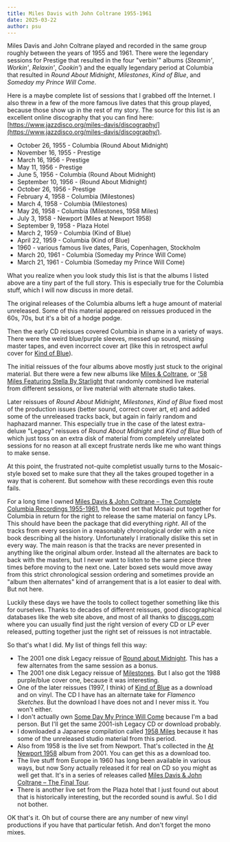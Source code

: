```yaml
---
title: Miles Davis with John Coltrane 1955-1961
date: 2025-03-22
author: psu
---
```


Miles Davis and John Coltrane played and recorded in the same group roughly between the
years of 1955 and 1961. There were the legendary sessions for Prestige that resulted in
the four "verbin'" albums (_Steamin'_, _Workin'_, _Relaxin'_, _Cookin'_) and the equally
legendary period at Columbia that resulted in _Round About Midnight_, _Milestones_, _Kind
of Blue_, and _Someday my Prince Will Come_.

Here is a maybe complete list of sessions that I grabbed off the Internet. I also threw in
a few of the more famous live dates that this group played, because those show up in the
rest of my story. The source for this list is an excellent online discography that you can
find here:
[https://www.jazzdisco.org/miles-davis/discography/](https://www.jazzdisco.org/miles-davis/discography/).

- October 26, 1955 - Columbia (Round About Midnight)
- November 16, 1955 - Prestige
- March 16, 1956 - Prestige
- May 11, 1956 - Prestige
- June 5, 1956 - Columbia (Round About Midnight)
- September 10, 1956 - (Round About Midnight)
- October 26, 1956 - Prestige
- February 4, 1958 - Columbia (Milestones)
- March 4, 1958 - Columbia (Milestones)
- May 26, 1958 - Columbia (Milestones, 1958 Miles)
- July 3, 1958 - Newport (Miles at Newport 1958)
- September 9, 1958 - Plaza Hotel
- March 2, 1959 - Columbia (Kind of Blue)
- April 22, 1959 - Columbia (Kind of Blue)
- 1960 - various famous live dates, Paris, Copenhagen, Stockholm
- March 20, 1961 - Columbia (Someday my Prince Will Come)
- March 21, 1961 - Columbia (Someday my Prince Will Come)

What you realize when you look study this list is that the albums I listed above are a
tiny part of the full story. This is especially true for the Columbia stuff, which I will
now discuss in more detail.

The original releases of the Columbia albums left a huge amount of material unreleased.
Some of this material appeared on reissues produced in the 60s, 70s, but it's a bit of a
hodge podge. 

Then the early CD reissues covered Columbia in shame in a variety of
ways. There were the weird blue/purple sleeves, messed up sound, missing master tapes,
and even incorrect cover art (like this in retrospect awful cover for [Kind of
Blue](https://www.discogs.com/release/400039-Miles-Davis-Kind-Of-Blue)).

The initial reissues of the four albums above mostly just stuck to the original material.
But there were a few new albums like [Miles &
Coltrane](https://www.discogs.com/master/65072-Miles-Davis-And-John-Coltrane-Miles-Coltrane),
or ['58 Miles Featuring Stella By Starlight](https://www.discogs.com/release/495913-Miles-Davis-Featuring-John-Coltrane-Cannonball-Adderley-Bill-Evans-58-Miles-Featuring-Stella-By-Star)
that randomly combined live material from different sessions, or live material with
alternate studio takes.

Later reissues of _Round About Midnight_, _Milestones_, _Kind of Blue_ fixed most of the
production issues (better sound, correct cover art, et) and added some of the unreleased
tracks back, but again in fairly random and haphazard manner. This especially true in the
case of the latest extra-deluxe "Legacy" reissues of _Round About Midnight_ and _Kind of
Blue_ both of which just toss on an extra disk of material from completely unrelated
sessions for no reason at all except frustrate nerds like me who want things to make
sense.

At this point, the frustrated not-quite completist usually turns to the Mosaic-style boxed
set to make sure that they all the takes grouped together in a way that is coherent. But
somehow with these recordings even this route fails.

For a long time I owned [Miles Davis & John Coltrane – The Complete Columbia Recordings
1955-1961](https://www.discogs.com/master/160343-Miles-Davis-John-Coltrane-The-Complete-Columbia-Recordings-1955-1961),
the boxed set that Mosaic put together for Columbia in return for the right to release the
same material on fancy LPs. This should have been the package that did everything _right_.
All of the tracks from every session in a reasonably chronological order with a nice book
describing all the history. Unfortunately I irrationally dislike this set in every way.
The main reason is that the tracks are never presented in anything like the original album
order. Instead all the alternates are back to back with the masters, but I never want to
listen to the same piece three times before moving to the next one. Later boxed sets would
move away from this strict chronological session ordering and sometimes provide an "album
then alternates" kind of arrangement that is a lot easier to deal with. But not here.

Luckily these days we have the tools to collect together something like this for
ourselves. Thanks to decades of different reissues, good discographical databases like the
web site above, and most of all thanks to [discogs.com](https://www.discogs.com) where you
can usually find just the right version of every CD or LP ever released, putting together
just the right set of reissues is not intractable.

So that's what I did. My list of things fell this way:

- The 2001 one disk Legacy reissue of [Round about
  Midnight](https://www.discogs.com/release/435163-Miles-Davis-Round-About-Midnight). This
  has a few alternates from the same session as a bonus.
- The 2001 one disk Legacy reissue of
  [Milestones](https://www.discogs.com/release/3804866-Miles-Davis-Milestones). But I also
  got the 1988 purple/blue cover one, because it was interesting.
- One of the later reissues (1997, I think) of [Kind of
  Blue](https://www.prestomusic.com/jazz/products/8269533--kind-of-blue) as a download and
  on vinyl. The CD I have has an alternate take for _Flamenco Sketches_. But the download
  I have does not and I never miss it. You won't either.
- I don't actually own [Some Day My Prince Will Come](https://www.discogs.com/release/7154240-Miles-Davis-Sextet-Someday-My-Prince-Will-Come) because I'm a bad person. But I'll
  get the same 2001-ish Legacy CD or download probably.
- I downloaded a Japanese compilation called [1958
  Miles](https://www.prestomusic.com/jazz/products/8253233--1958-miles) because it has
  some of the unreleased studio material from this period.
- Also from 1958 is the live set from Newport. That's collected in the [At Newport
  1958](https://www.discogs.com/master/543503-Miles-Davis-At-Newport-1958) album 
  from 2001. You can get this as a download too.
- The live stuff from Europe in 1960 has long been available in various ways, but now Sony
  actually released it for real on CD so you might as well get that. It's in a series of
  releases called [Miles Davis & John Coltrane – The Final
  Tour](https://www.discogs.com/master/1336254-Miles-Davis-John-Coltrane-The-Final-Tour-The-Bootleg-Series-Vol-6).
- There is another live set from the Plaza hotel that I just found out about that is
  historically interesting, but the recorded sound is awful. So I did not bother.

OK that's it. Oh but of course there are any number of new vinyl productions if you have
that particular fetish. And don't forget the mono mixes.
